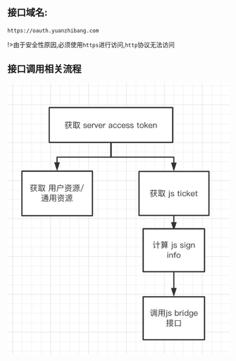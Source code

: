 ## 接口域名:

`https://oauth.yuanzhibang.com`

!>由于安全性原因,必须使用`https`进行访问,`http`协议无法访问

## 接口调用相关流程

![接口调用流程](../images/1657915527980.jpg ':size=500')
